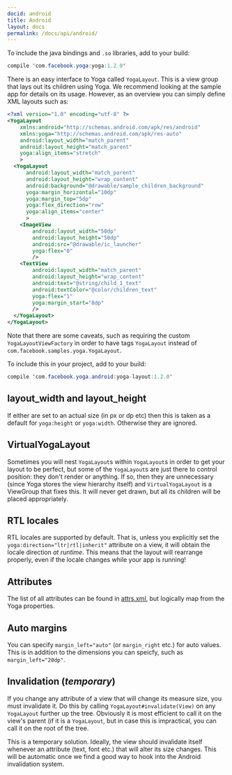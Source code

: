 ```yaml
---
docid: android
title: Android
layout: docs
permalink: /docs/api/android/
---
```


To include the java bindings and `.so` libraries, add to your build:

```java
compile 'com.facebook.yoga:yoga:1.2.0'
```

There is an easy interface to Yoga called `YogaLayout`.  This is a view group that lays out its children using Yoga.  We recommend looking at the sample app for details on its usage.  However, as an overview you can simply define XML layouts such as:

```xml
<?xml version="1.0" encoding="utf-8" ?>
<YogaLayout
    xmlns:android="http://schemas.android.com/apk/res/android"
    xmlns:yoga="http://schemas.android.com/apk/res-auto"
    android:layout_width="match_parent"
    android:layout_height="match_parent"
    yoga:align_items="stretch"
    >
  <YogaLayout
      android:layout_width="match_parent"
      android:layout_height="wrap_content"
      android:background="@drawable/sample_children_background"
      yoga:margin_horizontal="10dp"
      yoga:margin_top="5dp"
      yoga:flex_direction="row"
      yoga:align_items="center"
      >
    <ImageView
        android:layout_width="50dp"
        android:layout_height="50dp"
        android:src="@drawable/ic_launcher"
        yoga:flex="0"
        />
    <TextView
        android:layout_width="match_parent"
        android:layout_height="wrap_content"
        android:text="@string/child_1_text"
        android:textColor="@color/children_text"
        yoga:flex="1"
        yoga:margin_start="8dp"
        />
  </YogaLayout>
</YogaLayout>
```

Note that there are some caveats, such as requiring the custom `YogaLayoutViewFactory` in order to have tags `YogaLayout` instead of `com.facebook.samples.yoga.YogaLayout`.

To include this in your project, add to your build:

```java
compile 'com.facebook.yoga.android:yoga-layout:1.2.0'
```

## layout\_width and layout\_height

If either are set to an actual size (in px or dp etc) then this is taken as a default for `yoga:height` or `yoga:width`.  Otherwise they are ignored.

## VirtualYogaLayout

Sometimes you will nest `YogaLayout`s within `YogaLayout`s in order to get your layout to be perfect, but some of the `YogaLayout`s are just there to control position: they don't render or anything.  If so, then they are unnecessary (since Yoga stores the view hierarchy itself) and `VirtualYogaLayout` is a ViewGroup that fixes this.  It will never get drawn, but all its children will be placed appropriately.

## RTL locales

RTL locales are supported by default.  That is, unless you explicitly set the `yoga:direction="ltr|rtl|inherit"` attribute on a view, it will obtain the locale direction _at runtime_.  This means that the layout will rearrange properly, even if the locale changes while your app is running!

## Attributes

The list of all attributes can be found in [attrs.xml](https://github.com/facebook/yoga/blob/master/android/sample/res/com/facebook/samples/yoga/res/values/attrs.xml), but logically map from the Yoga properties.

## Auto margins

You can specify `margin_left="auto"` (or `margin_right` etc.) for auto values.  This is in addition to the dimensions you can speicfy, such as `margin_left="20dp"`.

## Invalidation (_temporary_)

If you change any attribute of a view that will change its measure size, you must invalidate it.  Do this by calling `YogaLayout#invalidate(View)` on any `YogaLayout` further up the tree.  Obviously it is most efficient to call it on the view's parent (if it is a `YogaLayout`, but in case this is impractical, you can call it on the root of the tree.

This is a temporary solution.  Ideally, the view should invalidate itself whenever an attribute (text, font etc.) that will alter its size changes.  This will be automatic once we find a good way to hook into the Android invalidation system.
